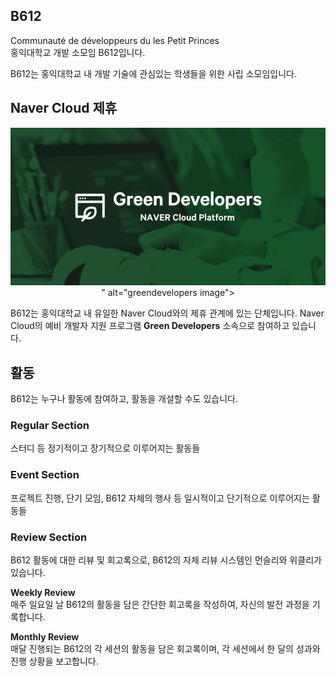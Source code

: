 ## B612
Communauté de développeurs du les Petit Princes <br>
홍익대학교 개발 소모임 B612입니다.

B612는 홍익대학교 내 개발 기술에 관심있는 학생들을 위한 사립 소모임입니다.

## Naver Cloud 제휴

<p align="center">
<img src="https://raw.githubusercontent.com/HongikB612/.github/main/asset/greendev-img.png" alt="greendevelopers image" >
" alt="greendevelopers image">
</p>

B612는 홍익대학교 내 유일한 Naver Cloud와의 제휴 관계에 있는 단체입니다. Naver Cloud의 예비 개발자 지원 프로그램 **Green Developers** 소속으로 참여하고 있습니다.

## 활동
B612는 누구나 활동에 참여하고, 활동을 개설할 수도 있습니다.

### Regular Section
스터디 등 정기적이고 장기적으로 이루어지는 활동들

### Event Section
프로젝트 진행, 단기 모임, B612 자체의 행사 등 일시적이고 단기적으로 이루어지는 활동들

### Review Section
B612 활동에 대한 리뷰 및 회고록으로, B612의 자체 리뷰 시스템인 먼슬리와 위클리가 있습니다.

**Weekly Review** <br>
매주 일요일 날 B612의 활동을 담은 간단한 회고록을 작성하여, 자신의 발전 과정을 기록합니다.

**Monthly Review** <br>
매달 진행되는 B612의 각 세션의 활동을 담은 회고록이며, 각 세션에서 한 달의 성과와 진행 상황을 보고합니다.